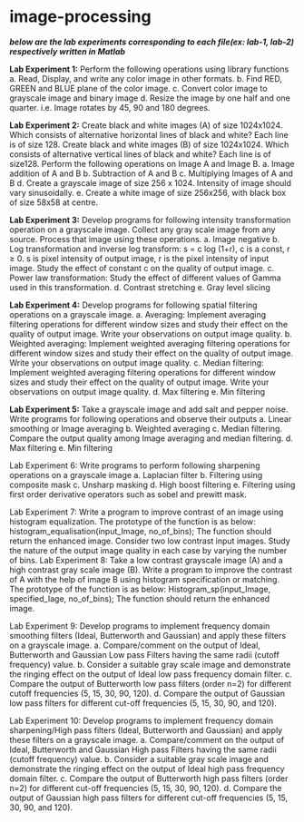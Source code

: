 # image-processing

***below are the lab experiments corresponding to each file(ex: lab-1, lab-2) respectively*
*written in Matlab***

**Lab Experiment 1:** 
Perform the following operations using library functions 
a. Read, Display, and write any color image in other formats. 
b. Find RED, GREEN and BLUE plane of the color image.
c. Convert color image to grayscale image and binary image
d. Resize the image by one half and one quarter. i.e. Image rotates by 45, 90 and 180 degrees. 


**Lab Experiment 2:**
Create black and white images (A) of size 1024x1024. Which consists of alternative horizontal lines of black and white? Each line is of size 128. Create black and white images (B) of size 1024x1024. Which consists of alternative vertical lines of black and white? Each line is of size128. Perform the following operations on Image A and Image B. 
a. Image addition of A and B 
b. Subtraction of A and B 
c. Multiplying Images of A and B 
d. Create a grayscale image of size 256 x 1024. Intensity of image should vary sinusoidally. 
e. Create a white image of size 256x256, with black box of size 58x58 at centre. 


**Lab Experiment 3:**
Develop programs for following intensity transformation operation on a grayscale image. Collect any gray scale image from any source. Process that image using these operations.
a. Image negative 
b. Log transformation and inverse log transform: s = c log (1+r), c is a const, r ≥ 0. s is pixel intensity of output image, r is the pixel intensity of input image. Study the effect of constant c on the quality of output image. 
c. Power law transformation: Study the effect of different values of Gamma used in this transformation. 
d. Contrast stretching 
e. Gray level slicing


**Lab Experiment 4:**
Develop programs for following spatial filtering operations on a grayscale image. 
a. Averaging: Implement averaging filtering operations for different window sizes and study their effect on the quality of output image. Write your observations on output image quality. 
b. Weighted averaging: Implement weighted averaging filtering operations for different window sizes and study their effect on the quality of output image. Write your observations on output image quality. 
c. Median filtering: Implement weighted averaging filtering operations for different window sizes and study their effect on the quality of output image. Write your observations on output image quality. 
d. Max filtering 
e. Min filtering 


**Lab Experiment 5:**
Take a grayscale image and add salt and pepper noise. Write programs for following operations and observe their outputs 
a. Linear smoothing or Image averaging 
b. Weighted averaging 
c. Median filtering. Compare the output quality among Image averaging and median filtering. 
d. Max filtering 
e. Min filtering  


Lab Experiment 6:
Write programs to perform following sharpening operations on a grayscale image 
a. Laplacian filter 
b. Filtering using composite mask 
c. Unsharp masking 
d. High boost filtering 
e. Filtering using first order derivative operators such as sobel and prewitt mask.


Lab Experiment 7:
Write a program to improve contrast of an image using histogram equalization. The prototype of the function is as below: histogram_equalisation(input_Image, no_of_bins); The function should return the enhanced image. Consider two low contrast input images. Study the nature of the output image quality in each case by varying the number of bins.
Lab Experiment 8:
Take a low contrast grayscale image (A) and a high contrast gray scale image (B). Write a program to improve the contrast of A with the help of image B using histogram specification or matching. The prototype of the function is as below: Histogram_sp(input_Image, specified_Iage, no_of_bins); The function should return the enhanced image.


Lab Experiment 9:
Develop programs to implement frequency domain smoothing filters (Ideal, Butterworth and Gaussian) and apply these filters on a grayscale image. 
a. Compare/comment on the output of Ideal, Butterworth and Gaussian Low pass Filters having the same radii (cutoff frequency) value.
b. Consider a suitable gray scale image and demonstrate the ringing effect on the output of Ideal low pass frequency domain filter. 
c. Compare the output of Butterworth low pass filters (order n=2) for different cutoff frequencies (5, 15, 30, 90, 120). 
d. Compare the output of Gaussian low pass filters for different cut-off frequencies (5, 15, 30, 90, and 120).  


Lab Experiment 10:
Develop programs to implement frequency domain sharpening/High pass filters (Ideal, Butterworth and Gaussian) and apply these filters on a grayscale image. 
a. Compare/comment on the output of Ideal, Butterworth and Gaussian High pass Filters having the same radii (cutoff frequency) value. 
b. Consider a suitable gray scale image and demonstrate the ringing effect on the output of Ideal high pass frequency domain filter. 
c. Compare the output of Butterworth high pass filters (order n=2) for different cut-off frequencies (5, 15, 30, 90, 120). 
d. Compare the output of Gaussian high pass filters for different cut-off frequencies (5, 15, 30, 90, and 120).

